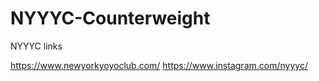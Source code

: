 # NYYYC-Counterweight

NYYYC links

https://www.newyorkyoyoclub.com/
https://www.instagram.com/nyyyc/
